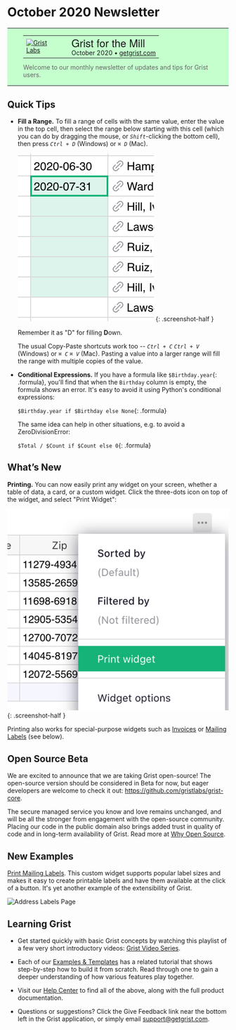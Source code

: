 # October 2020 Newsletter

<style>
  /* restore some poorly overridden defaults */
  .newsletter-header .table {
    background-color: initial;
    border: initial;
  }
  .newsletter-header .table > tbody > tr > td {
    padding: initial;
    border: initial;
    vertical-align: initial;
  }
  .newsletter-header img.header-img {
    padding: initial;
    max-width: initial;
    display: initial;
    padding: initial;
    line-height: initial;
    background-color: initial;
    border: initial;
    border-radius: initial;
    margin: initial;
  }

  /* copy newsletter styles, with a prefix for sufficient specificity */
  .newsletter-header .header {
    border: none;
    padding: 0;
    margin: 0;
  }
  .newsletter-header table > tbody > tr > td.header-image {
    width: 80px;
    padding-right: 16px;
  }
  .newsletter-header table > tbody > tr > td.header-text {
    background-color: #c4ffcd;
    padding: 16px 36px;
  }
  .newsletter-header table.header-top {
    border: none;
    padding: 0;
    margin: 0;
    width: 100%;
  }
  .header-title {
    font-family: Helvetica Neue, Helvetica, Arial, sans-serif;
    font-size: 24px;
    line-height: 28px;
  }
  .header-month {
  }
  .header-welcome {
    margin-top: 12px;
    color: #666666;
  }
</style>
<div class="newsletter-header">
<table class="header" cellpadding="0" cellspacing="0" border="0"><tr>
  <td class="header-text">
    <table class="header-top"><tr>
      <td class="header-image">
        <a href="https://www.getgrist.com">
          <img class="header-img" src="/images/newsletters/2020-10/pumpkin-logo.png" width="81" height="80" alt="Grist Labs" border="0">
        </a>
      </td>
      <td class="header-top-text">
        <div class="header-title">Grist for the Mill</div>
        <div class="header-month">October 2020
          &#8226; <a href="https://www.getgrist.com/">getgrist.com</a></div>
      </td>
    </tr></table>
    <div class="header-welcome">
      Welcome to our monthly newsletter of updates and tips for Grist users.
    </div>
  </td>
</tr></table>
</div>

## Quick Tips

- **Fill a Range.** To fill a range of cells with the same value, enter the value
  in the top cell, then select the range below starting with this cell (which you can do by dragging
  the mouse, or <code class="keys">*Shift*</code>-clicking the bottom cell), then press
  <code class="keys">*Ctrl* + *D*</code> (Windows) or <code class="keys">*⌘* *D*</code> (Mac).

    <span class="screenshot-large">*![Fill Range](../images/newsletters/2020-10/fill-range.png)*</span>
      {: .screenshot-half }

    Remember it as "D" for filling **D**own.

    The usual Copy-Paste shortcuts work too -- <code class="keys">*Ctrl* + *C*</code>
    <code class="keys">*Ctrl* + *V*</code> (Windows) or <code class="keys">*⌘* *C*</code>
    <code class="keys">*⌘* *V*</code> (Mac). Pasting a value into a larger range will fill the range
    with multiple copies of the value.

- **Conditional Expressions.** If you have a formula like `$Birthday.year`{: .formula}, you'll
  find that when the `Birthday` column is empty, the formula shows an error. It's easy to avoid it
  using Python's conditional expressions:

    `$Birthday.year if $Birthday else None`{: .formula}

    The same idea can help in other situations, e.g. to avoid a ZeroDivisionError:

    `$Total / $Count if $Count else 0`{: .formula}

## What’s New

**Printing.** You can now easily print any widget on your screen, whether a table of data, a card,
or a custom widget. Click the three-dots icon on top of the widget, and select "Print Widget":

  <span class="screenshot-large">*![Print Widget](../images/newsletters/2020-10/print-widget.png)*</span>
    {: .screenshot-half }

Printing also works for special-purpose widgets such as [Invoices](../examples/2020-08-invoices.md) or
[Mailing Labels](../examples/2020-10-print-labels.md) (see below).

## Open Source Beta

We are excited to announce that we are taking Grist open-source! The
open-source version should be considered in Beta for now, but eager developers are welcome to
check it out: <https://github.com/gristlabs/grist-core>.

The secure managed service you know and love remains unchanged, and will be all the stronger from
engagement with the open-source community. Placing our code in the public domain also brings added
trust in quality of code and in long-term availability of Grist. Read more at
[Why Open Source](https://github.com/gristlabs/grist-core#why-open-source).

## New Examples

[Print Mailing Labels](../examples/2020-10-print-labels.md). This custom widget supports popular
label sizes and makes it easy to create printable labels and have them available at
the click of a button. It's yet another example of the extensibility of Grist.

![Address Labels Page](/examples/images/2020-10-print-labels/address-labels-page.png)


## Learning Grist

- Get started quickly with basic Grist concepts by watching this playlist
  of a few very short introductory videos:
  [Grist Video Series](https://www.youtube.com/playlist?list=PL3Q9Tu1JOy_4Mq8JlcjZXEMyJY69kda44).

- Each of our [Examples & Templates](https://docs.getgrist.com/ws/59/)
  has a related tutorial that shows step-by-step how to build it
  from scratch. Read through one to gain a deeper understanding of how
  various features play together.

- Visit our [Help Center](../index.md) to
  find all of the above, along with the full product documentation.

- Questions or suggestions? Click the
  <span class="app-menu-item"><span class="grist-icon" style="--icon: var(--icon-Feedback)"></span> Give Feedback</span>
  link near the bottom left in the Grist application, or simply email
  <support@getgrist.com>.
